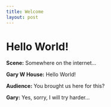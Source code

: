 ```yaml
---
title: Welcome
layout: post
---
```


# Hello World!

**Scene:** Somewhere on the internet…

**Gary W House:** Hello World!

**Audience:** You brought us here for this?

**Gary:** Yes, sorry, I will try harder…
